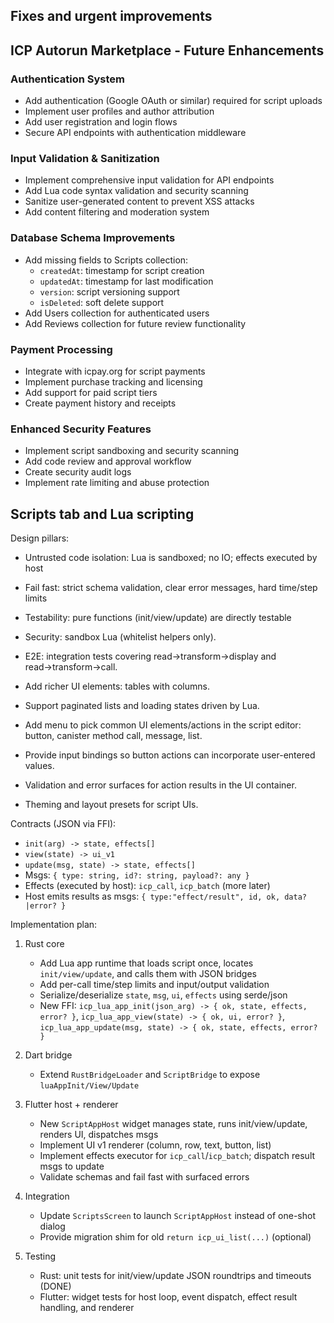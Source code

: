 ## Fixes and urgent improvements

## ICP Autorun Marketplace - Future Enhancements

### Authentication System
- Add authentication (Google OAuth or similar) required for script uploads
- Implement user profiles and author attribution
- Add user registration and login flows
- Secure API endpoints with authentication middleware

### Input Validation & Sanitization
- Implement comprehensive input validation for API endpoints
- Add Lua code syntax validation and security scanning
- Sanitize user-generated content to prevent XSS attacks
- Add content filtering and moderation system

### Database Schema Improvements
- Add missing fields to Scripts collection:
  - `createdAt`: timestamp for script creation
  - `updatedAt`: timestamp for last modification
  - `version`: script versioning support
  - `isDeleted`: soft delete support
- Add Users collection for authenticated users
- Add Reviews collection for future review functionality

### Payment Processing
- Integrate with icpay.org for script payments
- Implement purchase tracking and licensing
- Add support for paid script tiers
- Create payment history and receipts

### Enhanced Security Features
- Implement script sandboxing and security scanning
- Add code review and approval workflow
- Create security audit logs
- Implement rate limiting and abuse protection

## Scripts tab and Lua scripting

Design pillars:
- Untrusted code isolation: Lua is sandboxed; no IO; effects executed by host
- Fail fast: strict schema validation, clear error messages, hard time/step limits
- Testability: pure functions (init/view/update) are directly testable

- Security: sandbox Lua (whitelist helpers only).
- E2E: integration tests covering read→transform→display and read→transform→call.
- Add richer UI elements: tables with columns.
- Support paginated lists and loading states driven by Lua.
- Add menu to pick common UI elements/actions in the script editor: button, canister method call, message, list.
- Provide input bindings so button actions can incorporate user-entered values.
- Validation and error surfaces for action results in the UI container.
- Theming and layout presets for script UIs.

Contracts (JSON via FFI):
- `init(arg) -> state, effects[]`
- `view(state) -> ui_v1`
- `update(msg, state) -> state, effects[]`
- Msgs: `{ type: string, id?: string, payload?: any }`
- Effects (executed by host): `icp_call`, `icp_batch` (more later)
- Host emits results as msgs: `{ type:"effect/result", id, ok, data?|error? }`

Implementation plan:
1) Rust core
   - Add Lua app runtime that loads script once, locates `init/view/update`, and calls them with JSON bridges
   - Add per-call time/step limits and input/output validation
   - Serialize/deserialize `state`, `msg`, `ui`, `effects` using serde/json
   - New FFI: `icp_lua_app_init(json_arg) -> { ok, state, effects, error? }`, `icp_lua_app_view(state) -> { ok, ui, error? }`, `icp_lua_app_update(msg, state) -> { ok, state, effects, error? }`

2) Dart bridge
   - Extend `RustBridgeLoader` and `ScriptBridge` to expose `luaAppInit/View/Update`

3) Flutter host + renderer
   - New `ScriptAppHost` widget manages state, runs init/view/update, renders UI, dispatches msgs
   - Implement UI v1 renderer (column, row, text, button, list)
   - Implement effects executor for `icp_call`/`icp_batch`; dispatch result msgs to update
   - Validate schemas and fail fast with surfaced errors

4) Integration
   - Update `ScriptsScreen` to launch `ScriptAppHost` instead of one-shot dialog
   - Provide migration shim for old `return icp_ui_list(...)` (optional)

5) Testing
   - Rust: unit tests for init/view/update JSON roundtrips and timeouts (DONE)
   - Flutter: widget tests for host loop, event dispatch, effect result handling, and renderer

